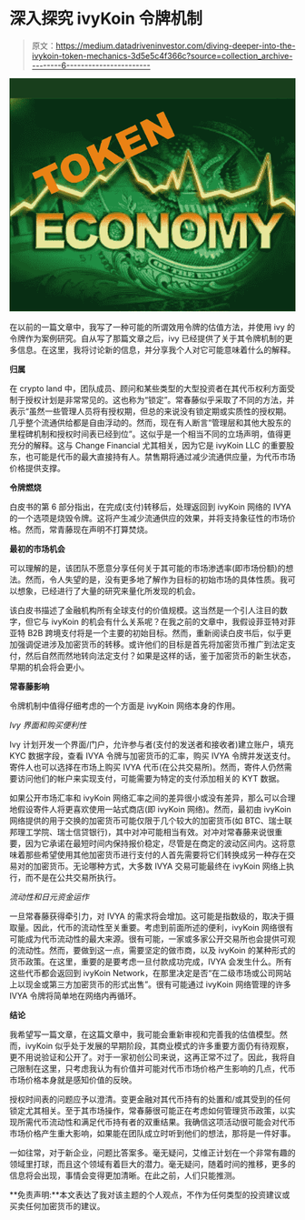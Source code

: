 # 深入探究 ivyKoin 令牌机制

> 原文：<https://medium.datadriveninvestor.com/diving-deeper-into-the-ivykoin-token-mechanics-3d5e5c4f366c?source=collection_archive---------6----------------------->

![](img/fd74ea186045bc1e400f7e409afcd8a0.png)

在以前的一篇文章中，我写了一种可能的所谓效用令牌的估值方法，并使用 ivy 的令牌作为案例研究。自从写了那篇文章之后，ivy 已经提供了关于其令牌机制的更多信息。在这里，我将讨论新的信息，并分享我个人对它可能意味着什么的解释。

**归属**

在 crypto land 中，团队成员、顾问和某些类型的大型投资者在其代币权利方面受制于授权计划是非常常见的。这也称为“锁定”。常春藤似乎采取了不同的方法，并表示“虽然一些管理人员将有授权期，但总的来说没有锁定期或实质性的授权期。几乎整个流通供给都是自由浮动的。然而，现在有人断言“管理层和其他大股东的里程碑机制和授权时间表已经到位”。这似乎是一个相当不同的立场声明，值得更充分的解释。这与 Change Financial 尤其相关，因为它是 ivyKoin LLC 的重要股东，也可能是代币的最大直接持有人。禁售期将通过减少流通供应量，为代币市场价格提供支撑。

**令牌燃烧**

白皮书的第 6 部分指出，在完成(支付)转移后，处理返回到 ivyKoin 网络的 IVYA 的一个选项是烧毁令牌。这将产生减少流通供应的效果，并将支持象征性的市场价格。然而，常青藤现在声明不打算焚烧。

**最初的市场机会**

可以理解的是，该团队不愿意分享任何关于其可能的市场渗透率(即市场份额)的想法。然而，令人失望的是，没有更多地了解作为目标的初始市场的具体性质。我可以想象，已经进行了大量的研究来量化所发现的机会。

该白皮书描述了金融机构所有全球支付的价值规模。这当然是一个引人注目的数字，但它与 ivyKoin 的机会有什么关系呢？在我之前的文章中，我假设菲亚特对菲亚特 B2B 跨境支付将是一个主要的初始目标。然而，重新阅读白皮书后，似乎更加强调促进涉及加密货币的转移。或许他们的目标是首先将加密货币推广到法定支付，然后自然而然地转向法定支付？如果是这样的话，鉴于加密货币的新生状态，早期的机会将会更小。

**常春藤影响**

令牌机制中值得仔细考虑的一个方面是 ivyKoin 网络本身的作用。

*Ivy 界面和购买便利性*

Ivy 计划开发一个界面/门户，允许参与者(支付的发送者和接收者)建立账户，填充 KYC 数据字段，查看 IVYA 令牌与加密货币的汇率，购买 IVYA 令牌并发送支付。寄件人也可以选择在市场上购买 IVYA 代币(在公共交易所)。然而，寄件人仍然需要访问他们的帐户来实现支付，可能需要为特定的支付添加相关的 KYT 数据。

如果公开市场汇率和 ivyKoin 网络汇率之间的差异很小或没有差异，那么可以合理地假设寄件人将更喜欢使用一站式商店(即 ivyKoin 网络)。然而，最初由 ivyKoin 网络提供的用于交换的加密货币可能仅限于几个较大的加密货币(如 BTC、瑞士联邦理工学院、瑞士信贷银行)，其中对冲可能相当有效。对冲对常春藤来说很重要，因为它承诺在最短时间内保持报价稳定，尽管是在商定的波动区间内。这将意味着那些希望使用其他加密货币进行支付的人首先需要将它们转换成另一种存在交易对的加密货币。无论哪种方式，大多数 IVYA 交易可能最终在 ivyKoin 网络上执行，而不是在公共交易所执行。

*流动性和日元资金运作*

一旦常春藤获得牵引力，对 IVYA 的需求将会增加。这可能是指数级的，取决于摄取量。因此，代币的流动性至关重要。考虑到前面所述的便利，ivyKoin 网络很有可能成为代币流动性的最大来源。很有可能，一家或多家公开交易所也会提供可观的流动性。然而，要做到这一点，需要坚定的做市商，以及 ivyKoin 的某种形式的货币政策。在这里，重要的是要考虑一旦付款成功完成，IVYA 会发生什么。所有这些代币都会返回到 ivyKoin Network，在那里决定是否“在二级市场或公司网站上以现金或第三方加密货币的形式出售”。很有可能通过 ivyKoin 网络管理的许多 IVYA 令牌将简单地在网络内再循环。

**结论**

我希望写一篇文章，在这篇文章中，我可能会重新审视和完善我的估值模型。然而，ivyKoin 似乎处于发展的早期阶段，其商业模式的许多重要方面仍有待观察，更不用说验证和公开了。对于一家初创公司来说，这再正常不过了。因此，我将自己限制在这里，只考虑我认为有价值并可能对代币市场价格产生影响的几点，代币市场价格本身就是感知价值的反映。

授权时间表的问题应予以澄清。变更金融对其代币持有的处置和/或其受到的任何锁定尤其相关。至于其市场操作，常春藤很可能正在考虑如何管理货币政策，以实现所需代币流动性和满足代币持有者的双重结果。我确信这项活动很可能会对代币市场价格产生重大影响，如果能在团队成立时听到他们的想法，那将是一件好事。

一如往常，对于新企业，问题比答案多。毫无疑问，艾维正计划在一个非常有趣的领域里打球，而且这个领域有着巨大的潜力。毫无疑问，随着时间的推移，更多的信息将会出现，事情会变得更加清晰。在此之前，人们只能推测。

**免责声明:**本文表达了我对该主题的个人观点，不作为任何类型的投资建议或买卖任何加密货币的建议。